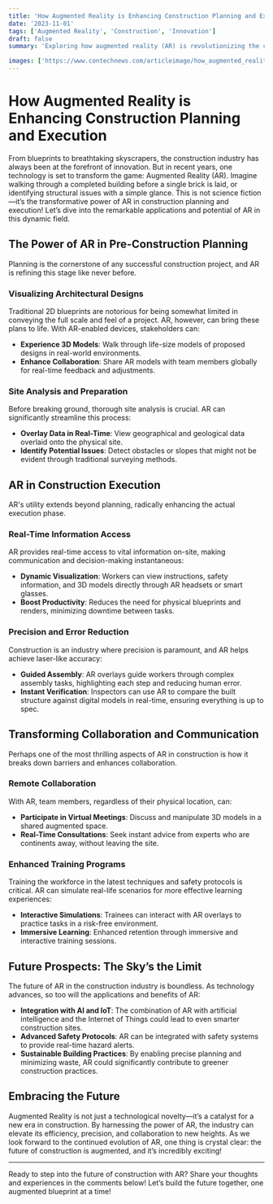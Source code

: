 ```yaml
---
title: 'How Augmented Reality is Enhancing Construction Planning and Execution'
date: '2023-11-01'
tags: ['Augmented Reality', 'Construction', 'Innovation']
draft: false
summary: 'Exploring how augmented reality (AR) is revolutionizing the construction industry, from meticulous planning to efficient execution.'

images: ['https://www.contechnews.com/articleimage/how_augmented_reality_is_enhancing_construction_planning_and_execution.png']
---
```


# How Augmented Reality is Enhancing Construction Planning and Execution

From blueprints to breathtaking skyscrapers, the construction industry has always been at the forefront of innovation. But in recent years, one technology is set to transform the game: Augmented Reality (AR). Imagine walking through a completed building before a single brick is laid, or identifying structural issues with a simple glance. This is not science fiction—it’s the transformative power of AR in construction planning and execution! Let’s dive into the remarkable applications and potential of AR in this dynamic field.

## The Power of AR in Pre-Construction Planning

Planning is the cornerstone of any successful construction project, and AR is refining this stage like never before.

### Visualizing Architectural Designs

Traditional 2D blueprints are notorious for being somewhat limited in conveying the full scale and feel of a project. AR, however, can bring these plans to life. With AR-enabled devices, stakeholders can:

- **Experience 3D Models**: Walk through life-size models of proposed designs in real-world environments.
- **Enhance Collaboration**: Share AR models with team members globally for real-time feedback and adjustments.

### Site Analysis and Preparation

Before breaking ground, thorough site analysis is crucial. AR can significantly streamline this process:

- **Overlay Data in Real-Time**: View geographical and geological data overlaid onto the physical site.
- **Identify Potential Issues**: Detect obstacles or slopes that might not be evident through traditional surveying methods.

## AR in Construction Execution

AR's utility extends beyond planning, radically enhancing the actual execution phase.

### Real-Time Information Access

AR provides real-time access to vital information on-site, making communication and decision-making instantaneous:

- **Dynamic Visualization**: Workers can view instructions, safety information, and 3D models directly through AR headsets or smart glasses.
- **Boost Productivity**: Reduces the need for physical blueprints and renders, minimizing downtime between tasks.

### Precision and Error Reduction

Construction is an industry where precision is paramount, and AR helps achieve laser-like accuracy:

- **Guided Assembly**: AR overlays guide workers through complex assembly tasks, highlighting each step and reducing human error.
- **Instant Verification**: Inspectors can use AR to compare the built structure against digital models in real-time, ensuring everything is up to spec.

## Transforming Collaboration and Communication

Perhaps one of the most thrilling aspects of AR in construction is how it breaks down barriers and enhances collaboration.

### Remote Collaboration

With AR, team members, regardless of their physical location, can:

- **Participate in Virtual Meetings**: Discuss and manipulate 3D models in a shared augmented space.
- **Real-Time Consultations**: Seek instant advice from experts who are continents away, without leaving the site.

### Enhanced Training Programs

Training the workforce in the latest techniques and safety protocols is critical. AR can simulate real-life scenarios for more effective learning experiences:

- **Interactive Simulations**: Trainees can interact with AR overlays to practice tasks in a risk-free environment.
- **Immersive Learning**: Enhanced retention through immersive and interactive training sessions.

## Future Prospects: The Sky’s the Limit

The future of AR in the construction industry is boundless. As technology advances, so too will the applications and benefits of AR:

- **Integration with AI and IoT**: The combination of AR with artificial intelligence and the Internet of Things could lead to even smarter construction sites.
- **Advanced Safety Protocols**: AR can be integrated with safety systems to provide real-time hazard alerts.
- **Sustainable Building Practices**: By enabling precise planning and minimizing waste, AR could significantly contribute to greener construction practices.

## Embracing the Future

Augmented Reality is not just a technological novelty—it’s a catalyst for a new era in construction. By harnessing the power of AR, the industry can elevate its efficiency, precision, and collaboration to new heights. As we look forward to the continued evolution of AR, one thing is crystal clear: the future of construction is augmented, and it’s incredibly exciting!

---

Ready to step into the future of construction with AR? Share your thoughts and experiences in the comments below! Let’s build the future together, one augmented blueprint at a time!